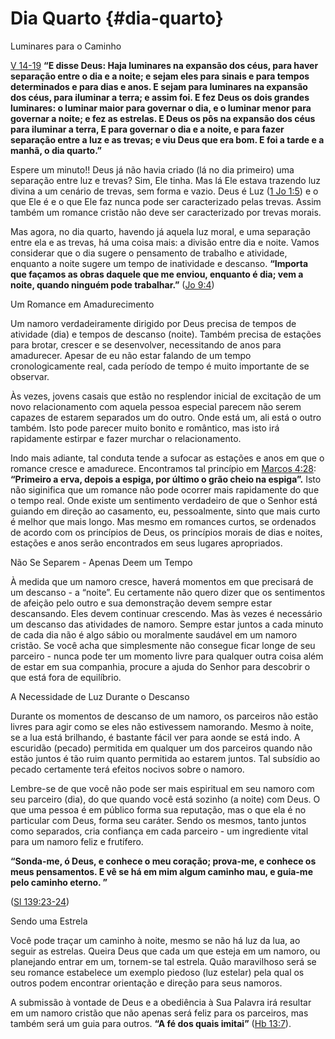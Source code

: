 # Dia Quarto {#dia-quarto}

Luminares para o Caminho

[V 14-19](http://bibliaonline.com.br/acf/gn/1/14-19) **“E disse Deus: Haja luminares na expansão dos céus, para haver separação entre o dia e a noite; e sejam eles para sinais e para tempos determinados e para dias e anos. E sejam para luminares na expansão dos céus, para iluminar a terra; e assim foi. E fez Deus os dois grandes luminares: o luminar maior para governar o dia, e o luminar menor para governar a noite; e fez as estrelas. E Deus os pôs na expansão dos céus para iluminar a terra, E para governar o dia e a noite, e para fazer separação entre a luz e as trevas; e viu Deus que era bom. E foi a tarde e a manhã, o dia quarto.”**

Espere um minuto!! Deus já não havia criado (lá no dia primeiro) uma separação entre luz e trevas? Sim, Ele tinha. Mas lá Ele estava trazendo luz divina a um cenário de trevas, sem forma e vazio. Deus é Luz ([1 Jo 1:5](http://bibliaonline.com.br/acf/1jo/1/5)) e o que Ele é e o que Ele faz nunca pode ser caracterizado pelas trevas. Assim também um romance cristão não deve ser caracterizado por trevas morais.

Mas agora, no dia quarto, havendo já aquela luz moral, e uma separação entre ela e as trevas, há uma coisa mais: a divisão entre dia e noite. Vamos considerar que o dia sugere o pensamento de trabalho e atividade, enquanto a noite sugere um tempo de inatividade e descanso. **“Importa que façamos as obras daquele que me enviou, enquanto é dia; vem a noite, quando ninguém pode trabalhar.”** ([Jo 9:4](http://bibliaonline.com.br/acf/jo/9/4))

Um Romance em Amadurecimento

Um namoro verdadeiramente dirigido por Deus precisa de tempos de atividade (dia) e tempos de descanso (noite). Também precisa de estações para brotar, crescer e se desenvolver, necessitando de anos para amadurecer. Apesar de eu não estar falando de um tempo cronologicamente real, cada período de tempo é muito importante de se observar.

Às vezes, jovens casais que estão no resplendor inicial de excitação de um novo relacionamento com aquela pessoa especial parecem não serem capazes de estarem separados um do outro. Onde está um, ali está o outro também. Isto pode parecer muito bonito e romântico, mas isto irá rapidamente estirpar e fazer murchar o relacionamento.

Indo mais adiante, tal conduta tende a sufocar as estações e anos em que o romance cresce e amadurece. Encontramos tal princípio em [Marcos 4:28](http://bibliaonline.com.br/acf/mc/4/28): **“Primeiro a erva, depois a espiga, por último o grão cheio na espiga”.** Isto não siginifica que um romance não pode ocorrer mais rapidamente do que o tempo real. Onde existe um sentimento verdadeiro de que o Senhor está guiando em direção ao casamento, eu, pessoalmente, sinto que mais curto é melhor que mais longo. Mas mesmo em romances curtos, se ordenados de acordo com os princípios de Deus, os princípios morais de dias e noites, estações e anos serão encontrados em seus lugares apropriados.

Não Se Separem - Apenas Deem um Tempo

À medida que um namoro cresce, haverá momentos em que precisará de um descanso - a “noite”. Eu certamente não quero dizer que os sentimentos de afeição pelo outro e sua demonstração devem sempre estar descansando. Eles devem continuar crescendo. Mas às vezes é necessário um descanso das atividades de namoro. Sempre estar juntos a cada minuto de cada dia não é algo sábio ou moralmente saudável em um namoro cristão. Se você acha que simplesmente não consegue ficar longe de seu parceiro - nunca pode ter um momento livre para qualquer outra coisa além de estar em sua companhia, procure a ajuda do Senhor para descobrir o que está fora de equilíbrio.

A Necessidade de Luz Durante o Descanso

Durante os momentos de descanso de um namoro, os parceiros não estão livres para agir como se eles não estivessem namorando. Mesmo à noite, se a lua está brilhando, é bastante fácil ver para aonde se está indo. A escuridão (pecado) permitida em qualquer um dos parceiros quando não estão juntos é tão ruim quanto permitida ao estarem juntos. Tal subsídio ao pecado certamente terá efeitos nocivos sobre o namoro.

Lembre-se de que você não pode ser mais espiritual em seu namoro com seu parceiro (dia), do que quando você está sozinho (a noite) com Deus. O que uma pessoa é em público forma sua reputação, mas o que ela é no particular com Deus, forma seu caráter. Sendo os mesmos, tanto juntos como separados, cria confiança em cada parceiro - um ingrediente vital para um namoro feliz e frutífero.

**“Sonda-me, ó Deus, e conhece o meu coração; prova-me, e conhece os meus pensamentos. E vê se há em mim algum caminho mau, e guia-me pelo caminho eterno. ”**

([Sl 139:23-24](http://bibliaonline.com.br/acf/sl/139/23-24))

Sendo uma Estrela

Você pode traçar um caminho à noite, mesmo se não há luz da lua, ao seguir as estrelas. Queira Deus que cada um que esteja em um namoro, ou planejando entrar em um, tornem-se tal estrela. Quão maravilhoso será se seu romance estabelece um exemplo piedoso (luz estelar) pela qual os outros podem encontrar orientação e direção para seus namoros.

A submissão à vontade de Deus e a obediência à Sua Palavra irá resultar em um namoro cristão que não apenas será feliz para os parceiros, mas também será um guia para outros. **“A fé dos quais imitai”** ([Hb 13:7](http://bibliaonline.com.br/acf/hb/13/7)).